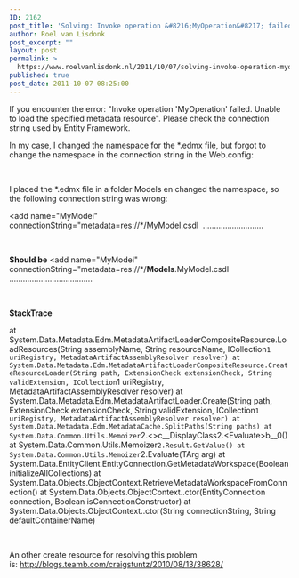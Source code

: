 ```yaml
---
ID: 2162
post_title: 'Solving: Invoke operation &#8216;MyOperation&#8217; failed. Unable to load the specified metadata resource.'
author: Roel van Lisdonk
post_excerpt: ""
layout: post
permalink: >
  https://www.roelvanlisdonk.nl/2011/10/07/solving-invoke-operation-myoperation-failed-unable-to-load-the-specified-metadata-resource/
published: true
post_date: 2011-10-07 08:25:00
---
```

If you encounter the error: "Invoke operation 'MyOperation' failed. Unable to load the specified metadata resource". Please check the connection string used by Entity Framework.

In my case, I changed the namespace for the *.edmx file, but forgot to change the namespace in the connection string in the Web.config:

&nbsp;

I placed the *.edmx file in a folder Models en changed the namespace, so the following connection string was wrong:

&lt;add name="MyModel" connectionString="metadata=res://*/MyModel.csdl  ………………………

&nbsp;

<strong>Should be</strong>
&lt;add name="MyModel" connectionString="metadata=res://*/<strong>Models</strong>.MyModel.csdl ……………………………….

&nbsp;

<strong>StackTrace</strong>

at System.Data.Metadata.Edm.MetadataArtifactLoaderCompositeResource.LoadResources(String assemblyName, String resourceName, ICollection`1 uriRegistry, MetadataArtifactAssemblyResolver resolver)
at System.Data.Metadata.Edm.MetadataArtifactLoaderCompositeResource.CreateResourceLoader(String path, ExtensionCheck extensionCheck, String validExtension, ICollection`1 uriRegistry, MetadataArtifactAssemblyResolver resolver)
at System.Data.Metadata.Edm.MetadataArtifactLoader.Create(String path, ExtensionCheck extensionCheck, String validExtension, ICollection`1 uriRegistry, MetadataArtifactAssemblyResolver resolver)
at System.Data.Metadata.Edm.MetadataCache.SplitPaths(String paths)
at System.Data.Common.Utils.Memoizer`2.&lt;&gt;c__DisplayClass2.&lt;Evaluate&gt;b__0()
at System.Data.Common.Utils.Memoizer`2.Result.GetValue()
at System.Data.Common.Utils.Memoizer`2.Evaluate(TArg arg)
at System.Data.EntityClient.EntityConnection.GetMetadataWorkspace(Boolean initializeAllCollections)
at System.Data.Objects.ObjectContext.RetrieveMetadataWorkspaceFromConnection()
at System.Data.Objects.ObjectContext..ctor(EntityConnection connection, Boolean isConnectionConstructor)
at System.Data.Objects.ObjectContext..ctor(String connectionString, String defaultContainerName)

&nbsp;

An other create resource for resolving this problem is: http://blogs.teamb.com/craigstuntz/2010/08/13/38628/